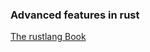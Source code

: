### Advanced features in rust
[The rustlang Book](https://doc.rust-lang.org/book/ch19-06-macros.html)
